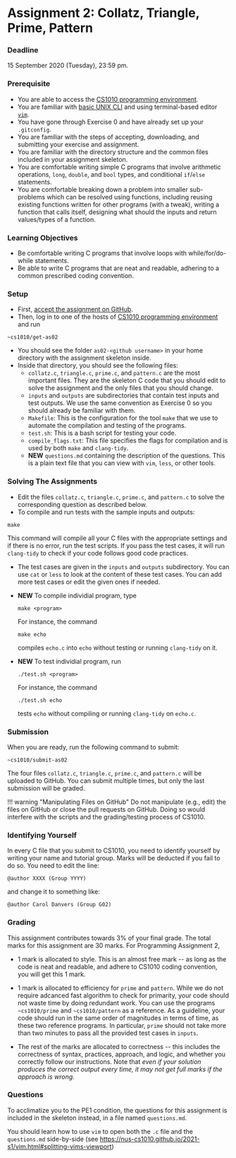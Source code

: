 # Assignment 2: Collatz, Triangle, Prime, Pattern

### Deadline

15 September 2020 (Tuesday), 23:59 pm.

### Prerequisite

- You are able to access the [CS1010 programming environment](environments.md).
- You are familiar with [basic UNIX CLI](unix.md) and using terminal-based editor [`vim`](vim.md).
- You have gone through Exercise 0 and have already set up your `.gitconfig`.
- You are familiar with the steps of accepting, downloading, and submitting your exercise and assignment.
- You are familiar with the directory structure and the common files included in your assignment skeleton.
- You are comfortable writing simple C programs that involve arithmetic operations, `long`, `double`, and `bool` types, and conditional `if`/`else` statements.
- You are comfortable breaking down a problem into smaller sub-problems which can be resolved using functions, including reusing existing functions written for other programs (with a tweak), writing a function that calls itself, designing what should the inputs and return values/types of a function.

### Learning Objectives

- Be comfortable writing C programs that involve loops with while/for/do-  while statements.
- Be able to write C programs that are neat and readable, adhering to 
  a common prescribed coding convention.

### Setup

- First, [accept the assignment on GitHub](https://classroom.github.com/a/u5a8nYVs).
- Then, log in to one of the hosts of [CS1010 programming environment](environments.md) and run

```
~cs1010/get-as02
```

- You should see the folder `as02-<github username>` in your home directory with the assignment skeleton inside.
- Inside that directory, you should see the following files:
    - `collatz.c`, `triangle.c`, `prime.c`, and `pattern.c` are the most important files.  They are the skeleton C code that you should edit to solve the assignment and the only files that you should change.
    - `inputs` and `outputs` are subdirectories that contain test inputs and test outputs.  We use the same convention as Exercise 0 so you should already be familiar with them.
    - `Makefile`: This is the configuration for the tool `make` that we use to automate the compilation and testing of the programs.  
    - `test.sh`: This is a bash script for testing your code.
    - `compile_flags.txt`: This file specifies the flags for compilation and is used by both `make` and `clang-tidy`.
	- **NEW** `questions.md` containing the description of the questions.  This is a plain text file that you can view with `vim`, `less`, or other tools.

### Solving The Assignments

- Edit the files `collatz.c`, `triangle.c`, `prime.c`, and `pattern.c` to solve the corresponding question as described below.
- To compile and run tests with the sample inputs and outputs:
```
make
```
This command will compile all your C files with the appropriate settings and if there is no error, run the test scripts.  If you pass the test cases, it will run `clang-tidy` to check if your code follows good code practices.

- The test cases are given in the `inputs` and `outputs` subdirectory.  You can use `cat` or `less` to look at the content of these test cases.  You can add more test cases or edit the given ones if needed.

- **NEW** To compile individial program, type
	```
	make <program>
	```
	For instance, the command
	```
	make echo
	```
	compiles `echo.c` into `echo` without testing or running `clang-tidy` on it.

- **NEW** To test individial program, run
	```
	./test.sh <program>
	```

	For instance, the command
	```
	./test.sh echo
	```
	tests `echo` without compiling or running `clang-tidy` on `echo.c`.

### Submission

When you are ready, run the following command to submit:

```
~cs1010/submit-as02
```

The four files `collatz.c`, `triangle.c`, `prime.c`, and `pattern.c` will be uploaded to GitHub.  You can submit multiple times, but only the last submission will be graded.

!!! warning "Manipulating Files on GitHub"
    Do not manipulate (e.g., edit) the files on GitHub or close the pull requests on GitHub.  Doing so would interfere with the scripts and the grading/testing process of CS1010.

### Identifying Yourself

In every C file that you submit to CS1010, you need to identify yourself by writing your name and tutorial group. Marks will be deducted if you fail to do so. You need to edit the line:

```
@author XXXX (Group YYYY)
```

and change it to something like:

```
@author Carol Danvers (Group G02)
```

### Grading

This assignment contributes towards 3% of your final grade.  The total marks for this assignment are 30 marks.  For Programming Assignment 2,

- 1 mark is allocated to style.  This is an almost free mark -- as long as the code is neat and readable, and adhere to CS1010 coding convention, you will get this 1 mark.  

- 1 mark is allocated to efficiency for `prime` and `pattern`.  While we do not require adcanced fast algorithm to check for primarity, your code should not waste time by doing redundant work.  You can use the programs `~cs1010/prime` and `~cs1010/pattern` as a reference.  As a guideline, your code should run in the same order of magnitudes in terms of time, as these two reference programs.  In particular, `prime` should not take more than two minutes to pass all the provided test cases in `inputs`.

- The rest of the marks are allocated to correctness -- this includes the correctness of syntax, practices, approach, and logic, and whether you correctly follow our instructions.  Note that _even if your solution produces the correct output every time, it may not get full marks if the approach is wrong._

### Questions

To acclimatize you to the PE1 condition, the questions for this assignment is included in the skeleton instead, in a file named `questions.md`.

You should learn how to use `vim` to open both the `.c` file and the `questions.md` side-by-side (see https://nus-cs1010.github.io/2021-s1/vim.html#splitting-vims-viewport)
